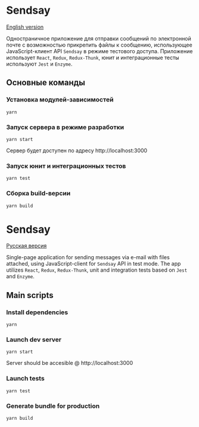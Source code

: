 # <a name="russian"></a> Sendsay 
[English version](#english)

Одностраничное приложение для отправки сообщений по электронной почте с возможностью прикрепить файлы к сообщению, использующее JavaScript-клиент API `Sendsay` в режиме тестового доступа.
Приложение использует `React`, `Redux`, `Redux-Thunk`, юнит и интеграционные тесты используют `Jest` и `Enzyme`.
## Основные команды
### Установка модулей-зависимостей
```
yarn
```
### Запуск сервера в режиме разработки
```
yarn start
```
Сервер будет доступен по адресу http://localhost:3000
### Запуск юнит и интеграционных тестов
```
yarn test
```

### Сборка build-версии
```
yarn build
```

# <a name="english"></a>Sendsay 
[Русская версия](#russian)

Single-page application for sending messages via e-mail with files attached, using JavaScript-client for `Sendsay` API in test mode. The app utilizes `React`, `Redux`, `Redux-Thunk`, unit and integration tests based on `Jest` and `Enzyme`.

## Main scripts
### Install dependencies
```
yarn
```
### Launch dev server
```
yarn start
```
Server should be accesible @ http://localhost:3000
### Launch tests
```
yarn test
```

### Generate bundle for production
```
yarn build
```
